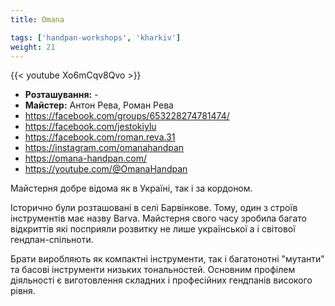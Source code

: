```yaml
---
title: Omana

tags: ['handpan-workshops', 'kharkiv']
weight: 21
---
```

{{< youtube Xo6mCqv8Qvo >}}

- **Розташування:** -
- **Майстер:** Антон Рева, Роман Рева
- https://facebook.com/groups/653228274781474/
- https://facebook.com/jestokiylu
- https://facebook.com/roman.reva.31
- https://instagram.com/omanahandpan
- https://omana-handpan.com/
- https://youtube.com/@OmanaHandpan


Майстерня добре відома як в Україні, так і за кордоном.

Історично були розташовані в селі Барвінкове. Тому, один з строїв інструментів має назву Barva. Майстерня свого часу зробила багато відкриттів які посприяли розвитку не лише української а і світової гендпан-спільноти.

Брати виробляють як компактні інструменти, так і багатонотні "мутанти" та басові інструменти низьких тональностей. Основним профілем діяльності є виготовлення складних і професійних гендпанів високого рівня.
